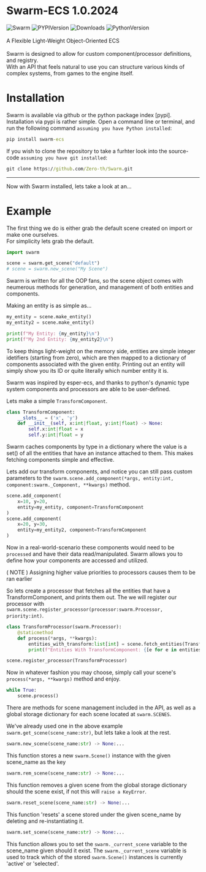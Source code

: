 # Swarm-ECS 1.0.2024
![Swarm](https://img.shields.io/badge/Swarm-ECS-0?style=for-the-badge&logo=pypi&logoColor=turquoise&labelColor=black&color=turquoise&link=https%3A%2F%2Fpypi.org%2Fproject%2FSwarm-ECS%2F)
![PYPIVersion](https://img.shields.io/pypi/v/Swarm-ECS?style=for-the-badge&logoColor=turquoise&labelColor=black&color=turquoise)
![Downloads](https://img.shields.io/pypi/dm/Swarm-ECS?style=for-the-badge&logoColor=turquoise&labelColor=black&color=turquoise)
![PythonVersion](https://img.shields.io/pypi/pyversions/Swarm-ECS?style=for-the-badge&logoColor=turquoise&labelColor=black&color=turquoise)
<br>
<br>
A Flexible Light-Weight Object-Oriented ECS
<br>
<br>
Swarm is designed to allow for custom component/processor definitions, and registry.
<br>
With an API that feels natural to use you can structure various kinds of complex systems, from games to the engine itself.

# Installation
Swarm is available via github or the python package index [pypi].
Installation via pypi is rather simple. Open a command line or terminal, and run the following command `assuming you have Python installed`:
```cmd
pip install swarm-ecs
```
If you wish to clone the repository to take a furhter look into the source-code `assuming you have git installed`:
```cmd
git clone https://github.com/Zero-th/Swarm.git
```
---
Now with Swarm installed, lets take a look at an...
<br>

# Example
The first thing we do is either grab the default scene created on import or make one ourselves. 
<br>
For simplicity lets grab the default.

```python
import swarm

scene = swarm.get_scene("default")
# scene = swarm.new_scene("My Scene")
```

Swarm is written for all the OOP fans, so the scene object comes with neumerous methods for generation, and management of both entities and components.

Making an entity is as simple as...
```python
my_entity = scene.make_entity()
my_entity2 = scene.make_entity()

print(f"My Entity: {my_entity}\n")
print(f"My 2nd Entity: {my_entity2}\n")
```
To keep things light-weight on the memory side, entities are simple integer idetifiers (starting from zero), which are then mapped to a dictionary of components associated with the given entity. Printing out an entity will simply show you its ID or quite literally which number entity it is.

Swarm was inspired by esper-ecs, and thanks to python's dynamic type system components and processors are able to be user-defined.

Lets make a simple `TransformComponent`.
```python
class TransformComponent:
    __slots__ = ('x', 'y')
    def __init__(self, x:int|float, y:int|float) -> None:
        self.x:int|float = x
        self.y:int|float = y
```
Swarm caches components by type in a dictionary where the value is a set() of all the entities that have an instance attached to them. This  makes fetching components simple and effective.

Lets add our transform components, and notice you can still pass custom parameters to the `swarm.scene.add_component(*args, entity:int, component:swarm._Component, **kwargs)` method.

```python
scene.add_component(
    x=10, y=20,
    entity=my_entity, component=TransformComponent
)
scene.add_component(
    x=20, y=30,
    entity=my_entity2, component=TransformComponent
)
```

Now in a real-world-scenario these components would need to be `processed` and have their data read/manipulated.
Swarm allows you to define how your components are accessed and utilized.

( NOTE ) Assigning higher value priorities to processors causes them to be ran earlier

So lets create a processor that fetches all the entities that have a TransformComponent, and prints them out. The we will register our processor with `swarm.scene.register_processor(processor:swarm.Processor,  priority:int)`.
```python
class TransformProcessor(swarm.Processor):
    @staticmethod
    def process(*args, **kwargs):
        entities_with_transform:list[int] = scene.fetch_entities(TransformComponent)
        print(f"Entities With TransformComponent: {[e for e in entities_with_transform]}")

scene.register_processor(TransformProcessor)
```
Now in whatever fashion you may choose, simply call your scene's `process(*args, **kwargs)` method and enjoy.

```python
while True:
    scene.process()

```

There are methods for scene management included in the API, as well as a global storage dictionary for each scene located at `swarm.SCENES`.

We've already used one in the above example `swarm.get_scene(scene_name:str)`, but lets take a look at the rest.

```python
swarm.new_scene(scene_name:str) -> None:...
```
This function stores a new `swarm.Scene()` instance with the given scene_name as the key
```python
swarm.rem_scene(scene_name:str) -> None:...
```
This function removes a given scene from the global storage dictionary should the scene exist, if not this will `raise a KeyError`.
```python
swarm.reset_scene(scene_name:str) -> None:...
```
This function 'resets' a scene stored under the given scene_name by deleting and re-instantiating it.
```python
swarm.set_scene(scene_name:str) -> None:...
```
This function allows you to set the `swarm._current_scene` variable to the scene_name given should it exist.
The `swarm._current_scene` variable is used to track which of the stored `swarm.Scene()` instances is currently 'active' or 'selected'.

